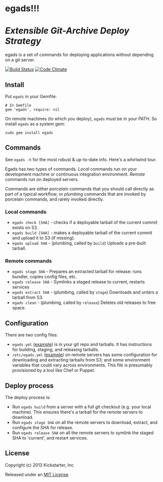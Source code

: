 # egads!!!
# *Extensible Git-Archive Deploy Strategy*

egads is a set of commands for deploying applications without depending on a git
server.

[![Build
Status](https://travis-ci.org/kickstarter/egads.svg)](https://travis-ci.org/kickstarter/egads)
[![Code
Climate](https://d3s6mut3hikguw.cloudfront.net/github/kickstarter/egads.svg)](https://codeclimate.com/github/kickstarter/egads)

## Install

Put `egads` in your Gemfile:

    # In Gemfile
    gem 'egads', require: nil

On remote machines (to which you deploy), `egads` must be in your PATH.
So install `egads` as a system gem:

    sudo gem install egads

## Commands

See `egads -h` for the most robust & up-to-date info. Here's a whirlwind tour.

Egads has two types of commands. *Local* commands run on your development machine or continuous integration environment. *Remote* commands run on deployed servers.

Commands are either *porcelain* commands that you should call directly as part of a typical workflow; or *plumbing* commands that are invoked by porcelain commands, and rarely invoked directly.

### Local commands

* `egads check [SHA]` - checks if a deployable tarball of the current commit exists on S3.
* `egads build [SHA]` - makes a deployable tarball of the current commit and upload it to S3 (if missing).
* `egads upload SHA` - (plumbing, called by `build`) Uploads a pre-built tarball.

### Remote commands

* `egads stage SHA` - Prepares an extracted tarball for release: runs bundler, copies config files, etc.
* `egads release SHA` - Symlinks a staged release to current, restarts services
* `egads extract SHA` - (plumbing, called by `stage`) Downloads and untars a tarball from S3.
* `egads clean` - (plumbing, called by `release`) Deletes old releases to free space.

## Configuration

There are two config files:

* `egads.yml` ([example](example/egads.yml)) is in your git repo and tarballs. It has instructions for building, staging, and releasing tarballs.
* `/etc/egads.yml` ([example](example/egads_remote.yml)) on remote servers has some configuration for downloading and extracting tarballs from S3; and some environment variables that could vary across environments. This file is presumably provisioned by a tool like Chef or Puppet.

## Deploy process

The deploy process is:

* Run `egads build` from a server with a full git checkout (e.g. your local machine). This ensures there's a tarball for the remote servers to download.
* Run `egads stage SHA` on all the remote servers to download, extract, and configure the SHA for release.
* Run `egads release SHA` on all the remote servers to symlink the staged SHA to 'current', and restart services.

## License

Copyright (c) 2013 Kickstarter, Inc

Released under an [MIT License](http://opensource.org/licenses/MIT)
